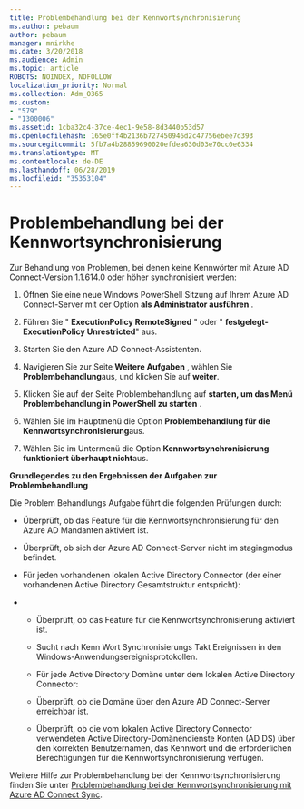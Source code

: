 ```yaml
---
title: Problembehandlung bei der Kennwortsynchronisierung
ms.author: pebaum
author: pebaum
manager: mnirkhe
ms.date: 3/20/2018
ms.audience: Admin
ms.topic: article
ROBOTS: NOINDEX, NOFOLLOW
localization_priority: Normal
ms.collection: Adm_O365
ms.custom:
- "579"
- "1300006"
ms.assetid: 1cba32c4-37ce-4ec1-9e58-8d3440b53d57
ms.openlocfilehash: 165e0ff4b2136b727450946d2c47756ebee7d393
ms.sourcegitcommit: 5fb7a4b28859690020efdea630d03e70cc0e6334
ms.translationtype: MT
ms.contentlocale: de-DE
ms.lasthandoff: 06/28/2019
ms.locfileid: "35353104"
---
```

# <a name="troubleshoot-password-synchronization"></a>Problembehandlung bei der Kennwortsynchronisierung

Zur Behandlung von Problemen, bei denen keine Kennwörter mit Azure AD Connect-Version 1.1.614.0 oder höher synchronisiert werden:
  
1. Öffnen Sie eine neue Windows PowerShell Sitzung auf Ihrem Azure AD Connect-Server mit der Option **als Administrator ausführen** .

2. Führen Sie " **ExecutionPolicy RemoteSigned** " oder " **festgelegt-ExecutionPolicy Unrestricted**" aus.

3. Starten Sie den Azure AD Connect-Assistenten.

4. Navigieren Sie zur Seite **Weitere Aufgaben** , wählen Sie **Problembehandlung**aus, und klicken Sie auf **weiter**.

5. Klicken Sie auf der Seite Problembehandlung auf **starten, um das Menü Problembehandlung in PowerShell zu starten** .

6. Wählen Sie im Hauptmenü die Option **Problembehandlung für die Kennwortsynchronisierung**aus.

7. Wählen Sie im Untermenü die Option **Kennwortsynchronisierung funktioniert überhaupt nicht**aus.

**Grundlegendes zu den Ergebnissen der Aufgaben zur Problembehandlung**
  
Die Problem Behandlungs Aufgabe führt die folgenden Prüfungen durch:
  
- Überprüft, ob das Feature für die Kennwortsynchronisierung für den Azure AD Mandanten aktiviert ist.

- Überprüft, ob sich der Azure AD Connect-Server nicht im stagingmodus befindet.

- Für jeden vorhandenen lokalen Active Directory Connector (der einer vorhandenen Active Directory Gesamtstruktur entspricht):

- 
  - Überprüft, ob das Feature für die Kennwortsynchronisierung aktiviert ist.

  - Sucht nach Kenn Wort Synchronisierungs Takt Ereignissen in den Windows-Anwendungsereignisprotokollen.

  - Für jede Active Directory Domäne unter dem lokalen Active Directory Connector:

  - Überprüft, ob die Domäne über den Azure AD Connect-Server erreichbar ist.

  - Überprüft, ob die vom lokalen Active Directory Connector verwendeten Active Directory-Domänendienste Konten (AD DS) über den korrekten Benutzernamen, das Kennwort und die erforderlichen Berechtigungen für die Kennwortsynchronisierung verfügen.

Weitere Hilfe zur Problembehandlung bei der Kennwortsynchronisierung finden Sie unter [Problembehandlung bei der Kennwortsynchronisierung mit Azure AD Connect Sync](https://docs.microsoft.com/azure/active-directory/connect/active-directory-aadconnectsync-troubleshoot-password-synchronization).
  